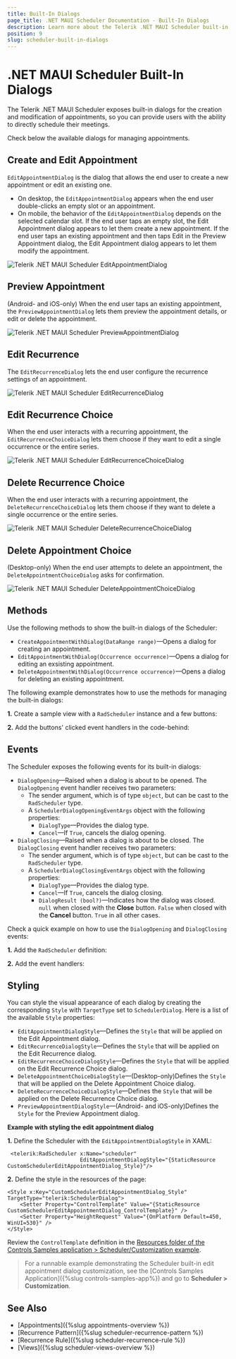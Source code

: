 ```yaml
---
title: Built-In Dialogs
page_title: .NET MAUI Scheduler Documentation - Built-In Dialogs
description: Learn more about the Telerik .NET MAUI Scheduler built-in dialogs for creating, editing, and deleting appointments.
position: 9
slug: scheduler-built-in-dialogs
---
```


# .NET MAUI Scheduler Built-In Dialogs

The Telerik .NET MAUI Scheduler exposes built-in dialogs for the creation and modification of appointments, so you can provide users with the ability to directly schedule their meetings.

Check below the available dialogs for managing appointments.

## Create and Edit Appointment

`EditAppointmentDialog` is the dialog that allows the end user to create a new appointment or edit an existing one.

* On desktop, the `EditAppointmentDialog` appears when the end user double-clicks an empty slot or an appointment.
* On mobile, the behavior of the `EditAppointmentDialog` depends on the selected calendar slot. If the end user taps an empty slot, the Edit Appointment dialog appears to let them create a new appointment. If the end user taps an existing appointment and then taps Edit in the Preview Appointment dialog, the Edit Appointment dialog appears to let them modify the appointment.

![Telerik .NET MAUI Scheduler EditAppointmentDialog](images/scheduler-dialogs-editappointment.png)

## Preview Appointment

(Android- and iOS-only) When the end user taps an existing appointment, the `PreviewAppointmentDialog` lets them preview the appointment details, or edit or delete the appointment. 

![Telerik .NET MAUI Scheduler PreviewAppointmentDialog](images/scheduler-dialogs-preview.png)

## Edit Recurrence

The `EditRecurrenceDialog` lets the end user configure the recurrence settings of an appointment.

![Telerik .NET MAUI Scheduler EditRecurrenceDialog](images/scheduler-dialogs-editrecurrence.png)

## Edit Recurrence Choice

When the end user interacts with a recurring appointment, the `EditRecurrenceChoiceDialog` lets them choose if they want to edit a single occurrence or the entire series.

![Telerik .NET MAUI Scheduler EditRecurrenceChoiceDialog](images/scheduler-dialogs-recurrencechoice.png)

## Delete Recurrence Choice

When the end user interacts with a recurring appointment, the `DeleteRecurrenceChoiceDialog` lets them choose if they want to delete a single occurrence or the entire series.

![Telerik .NET MAUI Scheduler DeleteRecurrenceChoiceDialog](images/scheduler-dialogs-deleterecurrencechoice.png)

## Delete Appointment Choice

(Desktop-only) When the end user attempts to delete an appointment, the `DeleteAppointmentChoiceDialog` asks for confirmation.

![Telerik .NET MAUI Scheduler DeleteAppointmentChoiceDialog](images/scheduler-dialogs-deleteappointmentchoice.png)

## Methods

Use the following methods to show the built-in dialogs of the Scheduler:

* `CreateAppointmentWithDialog(DataRange range)`&mdash;Opens a dialog for creating an appointment.
* `EditAppointmentWithDialog(Occurrence occurrence)`&mdash;Opens a dialog for editing an exsisting appointment.
* `DeleteAppointmentWithDialog(Occurrence occurrence)`&mdash;Opens a dialog for deleting an existing appointment.

The following example demonstrates how to use the methods for managing the built-in dialogs:

**1.** Create a sample view with a `RadScheduler` instance and a few buttons:

<snippet id='scheduler-dialogs-methods-xaml' />

**2.** Add the buttons' clicked event handlers in the code-behind:

<snippet id='scheduler-dialogs-methods-eventhandlers' />

## Events

The Scheduler exposes the following events for its built-in dialogs:

* `DialogOpening`&mdash;Raised when a dialog is about to be opened. The `DialogOpening` event handler receives two parameters:
    * The sender argument, which is of type `object`, but can be cast to the `RadScheduler` type.
    * A `SchedulerDialogOpeningEventArgs` object with the following properties:
       * `DialogType`&mdash;Provides the dialog type.
       * `Cancel`&mdash;If `True`, cancels the dialog opening.
* `DialogClosing`&mdash;Raised when a dialog is about to be closed. The `DialogClosing` event handler receives two parameters:
    * The sender argument, which is of type `object`, but can be cast to the `RadScheduler` type.
    * A `SchedulerDialogClosingEventArgs` object with the following properties:
       * `DialogType`&mdash;Provides the dialog type.
       * `Cancel`&mdash;If `True`, cancels the dialog closing.
       * `DialogResult (bool?)`&mdash;Indicates how the dialog was closed. `null` when closed with the **Close** button. `False` when closed with the **Cancel** button. `True` in all other cases.

Check a quick example on how to use the `DialogOpening` and `DialogClosing` events:

**1.** Add the `RadScheduler` definition:

<snippet id='scheduler-dialogs-events-xaml' />

**2.** Add the event handlers:

<snippet id='scheduler-dialogs-events' />

## Styling

You can style the visual appearance of each dialog by creating the corresponding `Style` with `TargetType` set to `SchedulerDialog`. Here is a list of the available `Style` properties:

* `EditAppointmentDialogStyle`&mdash;Defines the `Style` that will be applied on the Edit Appointment dialog.
* `EditRecurrenceDialogStyle`&mdash;Defines the `Style` that will be applied on the Edit Recurrence dialog.
* `EditRecurrenceChoiceDialogStyle`&mdash;Defines the `Style` that will be applied on the Edit Recurrence Choice dialog.
* `DeleteAppointmentChoiceDialogStyle`&mdash;(Desktop-only)Defines the `Style` that will be applied on the Delete Appointment Choice dialog.
* `DeleteRecurrenceChoiceDialogStyle`&mdash;Defines the `Style` that will be applied on the Delete Recurrence Choice dialog.
* `PreviewAppointmentDialogStyle`&mdash;(Android- and iOS-only)Defines the `Style` for the Preview Appointment dialog. 

**Example with styling the edit appointment dialog**

**1.** Define the Scheduler with the `EditAppointmentDialogStyle` in XAML:

```XAML
 <telerik:RadScheduler x:Name="scheduler"
                       EditAppointmentDialogStyle="{StaticResource CustomSchedulerEditAppointmentDialog_Style}"/>
```

**2.** Define the style in the resources of the page:

```XAML
<Style x:Key="CustomSchedulerEditAppointmentDialog_Style" TargetType="telerik:SchedulerDialog">
    <Setter Property="ControlTemplate" Value="{StaticResource CustomSchedulerEditAppointmentDialog_ControlTemplate}" />
    <Setter Property="HeightRequest" Value="{OnPlatform Default=450, WinUI=530}" />
</Style>
```

Review the `ControlTemplate` definition in the <a href="https://github.com/telerik/maui-samples/tree/main/Samples/ControlsSamples/Examples/SchedulerControl/CustomizationExample/Resources" target="_blank">Resources folder of the Controls Samples application > Scheduler/Customization example</a>.

> For a runnable example demonstrating the Scheduler built-in edit appointment dialog customization, see the [Controls Samples Application]({%slug controls-samples-app%}) and go to **Scheduler > Customization**. 

## See Also

- [Appointments]({%slug appointments-overview %})
- [Recurrence Pattern]({%slug scheduler-recurrence-pattern %})
- [Recurrence Rule]({%slug scheduler-recurrence-rule %})
- [Views]({%slug scheduler-views-overview %})